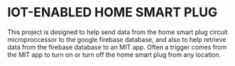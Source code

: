 # IOT-ENABLED HOME SMART PLUG
This project is designed to help send data from the home smart plug circuit microproccessor to the google firebase database, and also to help retrieve data from the firebase database to an MIT app.
Often a trigger comes from the MIT app to turn on or turn off the home smart plug from any location.
